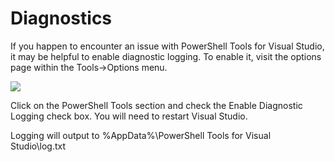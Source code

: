 # Diagnostics

If you happen to encounter an issue with PowerShell Tools for Visual Studio, it may be helpful to enable diagnostic logging. To enable it, visit the options page within the Tools-&gt;Options menu.

![](https://i1.wp.com/poshtools.com/wp-content/uploads/2017/04/diagnostics.png?resize=405%2C236&ssl=1)

Click on the PowerShell Tools section and check the Enable Diagnostic Logging check box. You will need to restart Visual Studio.

Logging will output to %AppData%\PowerShell Tools for Visual Studio\log.txt

